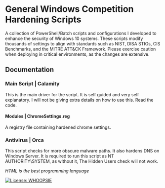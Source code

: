 # General Windows Competition Hardening Scripts

A collection of PowerShell/Batch scripts and configurations I developed to enhance the security of Windows 10 systems. These scripts modify thousands of settings to align with standards such as NIST, DISA STIGs, CIS Benchmarks, and the MITRE ATT&CK Framework. Please exercise caution when deploying in critical environments, as the changes are extensive.

## Documentation

### Main Script | Calamity

This is the main driver for the script. It is self guided and very self explanatory. I will not be giving extra details on how to use this. Read the code.

#### Modules | ChromeSettings.reg

A registry file containing hardened chrome settings.


### Antivirus | Orca

This script checks for more obscure malware paths. It also hardens DNS on Windows Server. It is required to run this script as NT AUTHORITY\SYSTEM, as without it, The Hidden Users check will not work. 



_HTML is the best programming language_

[![License: WHOOPSIE](https://img.shields.io/badge/License-WHOOPSIE%20-%239370DB.svg)](https://github.com/deDaemon/windows/blob/main/LICENSE)
